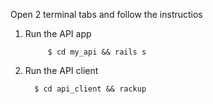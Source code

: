 Open 2 terminal tabs and follow the instructios

1. Run the API app

        
            $ cd my_api && rails s
    
2. Run the API client
     
         $ cd api_client && rackup
     
     
